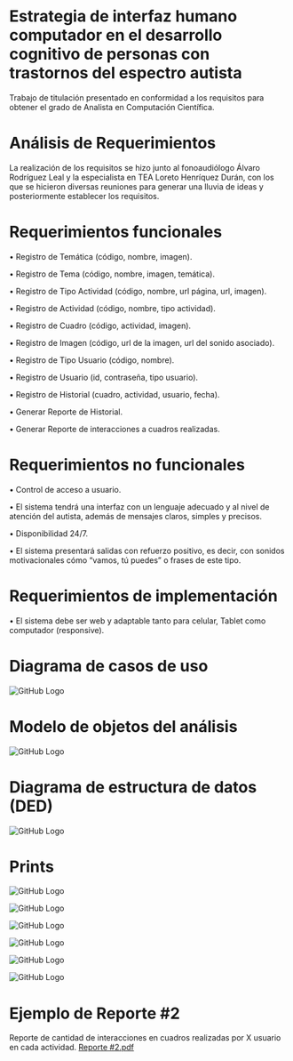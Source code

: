 # Estrategia de interfaz humano computador en el desarrollo cognitivo de personas con trastornos del espectro autista

Trabajo de titulación presentado en conformidad a los requisitos para obtener el grado de Analista en Computación Científica.

# Análisis de Requerimientos

La realización de los requisitos se hizo junto al fonoaudiólogo Álvaro Rodríguez Leal y la especialista en TEA Loreto Henríquez Durán, con los que se hicieron diversas reuniones para generar una lluvia de ideas y posteriormente establecer los requisitos.

# Requerimientos funcionales

•	Registro de Temática (código, nombre, imagen).

•	Registro de Tema (código, nombre, imagen, temática).

•	Registro de Tipo Actividad (código, nombre, url página, url, imagen).

•	Registro de Actividad (código, nombre, tipo actividad).

•	Registro de Cuadro (código, actividad, imagen).

•	Registro de Imagen (código, url de la imagen, url del sonido asociado).

•	Registro de Tipo Usuario (código, nombre).

•	Registro de Usuario (id, contraseña, tipo usuario).

•	Registro de Historial (cuadro, actividad, usuario, fecha).

•	Generar Reporte de Historial.

•	Generar Reporte de interacciones a cuadros realizadas.

# Requerimientos no funcionales

•	Control de acceso a usuario.

•	El sistema tendrá una interfaz con un lenguaje adecuado y al nivel de atención del autista, además de mensajes claros, simples y precisos.

•	Disponibilidad 24/7.

•	El sistema presentará salidas con refuerzo positivo, es decir, con sonidos motivacionales cómo “vamos, tú puedes” o frases de este tipo.

# Requerimientos de implementación

•	El sistema debe ser web y adaptable tanto para celular, Tablet como computador (responsive).


# Diagrama de casos de uso

![GitHub Logo](Prints/DiagramadeCasosdeUso.png)

# Modelo de objetos del análisis

![GitHub Logo](Prints/AnalisisOO.png)

# Diagrama de estructura de datos (DED)

![GitHub Logo](Prints/ModeloRelacionalBD.png)

# Prints

![GitHub Logo](Prints/Tematica.png)

![GitHub Logo](Prints/Tema.png)

![GitHub Logo](Prints/Actividad.png)

![GitHub Logo](Prints/Disc.Auditiva.png)

![GitHub Logo](Prints/Responsive.png)

![GitHub Logo](Prints/GU.png)

# Ejemplo de Reporte #2

Reporte de cantidad de interacciones en cuadros realizadas por X usuario en cada actividad.
[Reporte #2.pdf](https://github.com/daniloabella18/Tesis-PictoImagen/blob/master/Prints/Reporte2.pdf)
